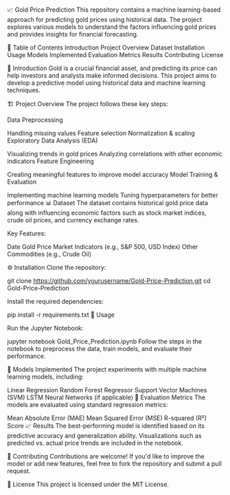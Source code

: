 📈 Gold Price Prediction
This repository contains a machine learning-based approach for predicting gold prices using historical data. The project explores various models to understand the factors influencing gold prices and provides insights for financial forecasting.

📝 Table of Contents
Introduction
Project Overview
Dataset
Installation
Usage
Models Implemented
Evaluation Metrics
Results
Contributing
License

📌 Introduction
Gold is a crucial financial asset, and predicting its price can help investors and analysts make informed decisions. This project aims to develop a predictive model using historical data and machine learning techniques.

🏗️ Project Overview
The project follows these key steps:

Data Preprocessing

Handling missing values
Feature selection
Normalization & scaling
Exploratory Data Analysis (EDA)

Visualizing trends in gold prices
Analyzing correlations with other economic indicators
Feature Engineering

Creating meaningful features to improve model accuracy
Model Training & Evaluation

Implementing machine learning models
Tuning hyperparameters for better performance
📊 Dataset
The dataset contains historical gold price data along with influencing economic factors such as stock market indices, crude oil prices, and currency exchange rates.

Key Features:

Date
Gold Price
Market Indicators (e.g., S&P 500, USD Index)
Other Commodities (e.g., Crude Oil)

⚙️ Installation
Clone the repository:

git clone https://github.com/yourusername/Gold-Price-Prediction.git
cd Gold-Price-Prediction

Install the required dependencies:

pip install -r requirements.txt
🚀 Usage

Run the Jupyter Notebook:

jupyter notebook Gold_Price_Prediction.ipynb
Follow the steps in the notebook to preprocess the data, train models, and evaluate their performance.

🤖 Models Implemented
The project experiments with multiple machine learning models, including:

Linear Regression
Random Forest Regressor
Support Vector Machines (SVM)
LSTM Neural Networks (if applicable)
📏 Evaluation Metrics
The models are evaluated using standard regression metrics:

Mean Absolute Error (MAE)
Mean Squared Error (MSE)
R-squared (R²) Score
📈 Results
The best-performing model is identified based on its predictive accuracy and generalization ability. Visualizations such as predicted vs. actual price trends are included in the notebook.

🤝 Contributing
Contributions are welcome! If you'd like to improve the model or add new features, feel free to fork the repository and submit a pull request.

📜 License
This project is licensed under the MIT License.
